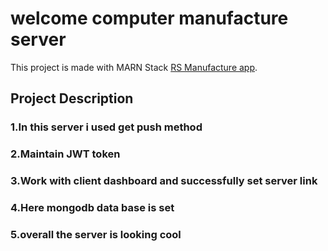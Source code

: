 # welcome computer manufacture server

This project is made with MARN Stack  [RS Manufacture app](https://manufacture-computer.web.app).

## Project Description

### 1.In this server i used get push method

### 2.Maintain JWT token  
### 3.Work with client dashboard and successfully set server link
### 4.Here mongodb data base is set 
### 5.overall the server is looking cool

